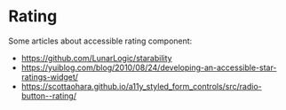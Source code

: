# Rating

Some articles about accessible rating component:

- https://github.com/LunarLogic/starability
- https://yuiblog.com/blog/2010/08/24/developing-an-accessible-star-ratings-widget/
- https://scottaohara.github.io/a11y_styled_form_controls/src/radio-button--rating/
